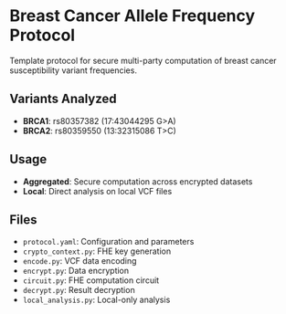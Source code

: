 # Breast Cancer Allele Frequency Protocol

Template protocol for secure multi-party computation of breast cancer susceptibility variant frequencies.

## Variants Analyzed
- **BRCA1**: rs80357382 (17:43044295 G>A)
- **BRCA2**: rs80359550 (13:32315086 T>C)

## Usage
- **Aggregated**: Secure computation across encrypted datasets
- **Local**: Direct analysis on local VCF files

## Files
- `protocol.yaml`: Configuration and parameters
- `crypto_context.py`: FHE key generation
- `encode.py`: VCF data encoding
- `encrypt.py`: Data encryption
- `circuit.py`: FHE computation circuit
- `decrypt.py`: Result decryption
- `local_analysis.py`: Local-only analysis 